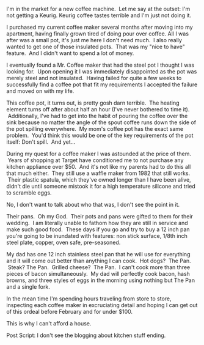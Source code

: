 I'm in the market for a new coffee machine.  Let me say at the outset: I'm not getting a Keurig. Keurig coffee tastes terrible and I'm just not doing it.

I purchased my current coffee maker several months after moving into my apartment, having finally grown tired of doing pour over coffee. All I was after was a small pot, it's just me here I don't need much.  I also really wanted to get one of those insulated pots.  That was my "nice to have" feature.  And I didn't want to spend a lot of money.

I eventually found a Mr. Coffee maker that had the steel pot I thought I was looking for.  Upon opening it I was immediately disappointed as the pot was merely steel and not insulated.  Having failed for quite a few weeks to successfully find a coffee pot that fit my requirements I accepted the failure and moved on with my life.

This coffee pot, it turns out, is pretty gosh darn terrible.  The heating element turns off after about half an hour (I've never bothered to time it).  Additionally, I've had to get into the habit of pouring the coffee over the sink because no matter the angle of the spout coffee runs down the side of the pot spilling everywhere.  My mom's coffee pot has the exact same problem.  You'd think this would be one of the key requirements of the pot itself: Don't spill.  And yet...

During my quest for a coffee maker I was astounded at the price of them.  Years of shopping at Target have conditioned me to not purchase any kitchen appliance over $50.  And it's not like my parents had to do this all that much either.  They still use a waffle maker from 1982 that still works.  Their plastic spatula, which they've owned longer than I have been alive, didn't die until someone mistook it for a high temperature silicone and tried to scramble eggs.

No, I don't want to talk about who that was, I don't see the point in it.

Their pans.  Oh my God.  Their pots and pans were gifted to them for their wedding.  I am literally unable to fathom how they are still in service and make such good food.  These days if you go and try to buy a 12 inch pan you're going to be inundated with features: non stick surface, 1/8th inch steel plate, copper, oven safe, pre-seasoned.

My dad has one 12 inch stainless steel pan that he will use for everything and it will come out better than anything I can cook.  Hot dogs?  The Pan.  Steak? The Pan.  Grilled cheese?  The Pan.  I can't cook more than three pieces of bacon simultaneously.  My dad will perfectly cook bacon, hash browns, and three styles of eggs in the morning using nothing but The Pan and a single fork.

In the mean time I'm spending hours traveling from store to store, inspecting each coffee maker in excruciating detail and hoping I can get out of this ordeal before February and for under $100.

This is why I can't afford a house.

Post Script: I don't see the blogging about kitchen stuff ending.